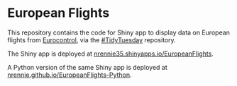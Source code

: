 # European Flights

This repository contains the code for Shiny app to display data on European flights from [Eurocontrol](https://ansperformance.eu/data/), via the [#TidyTuesday](https://github.com/rfordatascience/tidytuesday) repository.

The Shiny app is deployed at [nrennie35.shinyapps.io/EuropeanFlights](https://nrennie35.shinyapps.io/EuropeanFlights/).

A Python version of the same Shiny app is deployed at [nrennie.github.io/EuropeanFlights-Python](https://nrennie.github.io/EuropeanFlights-Python/).

